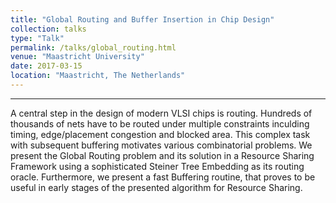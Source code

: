 ```yaml
---
title: "Global Routing and Buffer Insertion in Chip Design"
collection: talks
type: "Talk"
permalink: /talks/global_routing.html
venue: "Maastricht University"
date: 2017-03-15
location: "Maastricht, The Netherlands"
---
```



---

A central step in the design of modern VLSI chips is routing. Hundreds of thousands of nets have to be routed under multiple constraints inculding timing, edge/placement congestion and blocked area. This complex task with subsequent buffering motivates various combinatorial problems. We present the Global Routing problem and its solution in a Resource Sharing Framework using a sophisticated Steiner Tree Embedding as its routing oracle. Furthermore, we present a fast Buffering routine, that proves to be useful in early stages of the presented algorithm for Resource Sharing.